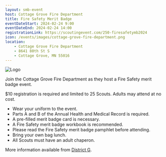 ```yaml
---
layout: smb-event
host: Cottage Grove Fire Department
title: Fire Safety Merit Badge
eventDateStart: 2024-02-24 9:00
eventDateEnd: 2024-02-24 14:00
registrationLink: https://scoutingevent.com/250-firesafetymb2024
icon: /events/images/cottage-grove-fire-department.png
location:
    - Cottage Grove Fire Department
    - 8641 80th St S
    - Cottage Grove, MN 55016
---
```


<div class="W(35%)--_s W(70%)--s M(a)">
<img src="{{icon}}" alt="Logo" class="W(100%)" />
</div>

Join the Cottage Grove Fire Department as they host a Fire Safety merit badge event.

$10 registration is required and limited to 25 Scouts. Adults may attend at no cost.

- Wear your uniform to the event.
- Parts A and B of the Annual Health and Medical Record is required.
- A pre-filled merit badge card is necessary.
- A Fire Safety merit badge workbook is recommended.
- Please read the Fire Safety merit badge pamphlet before attending.
- Bring your own bag lunch.
- All Scouts must have an adult chaperon.

More information available from [District G](https://easternwaters.org/2024/01/06/fire-safety-merit-badge/).

